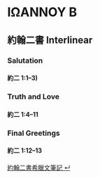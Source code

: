 # ΙΩΑΝΝΟΥ Β

## 約翰二書 Interlinear

### Salutation 
#### 約二 1:1–3)

### Truth and Love 
#### 約二 1:4–11

### Final Greetings 
#### 約二 1:12–13





[約翰二書希臘文筆記 ↵](2John-Notes.md)

